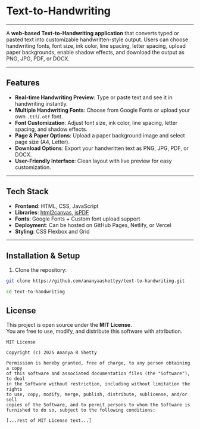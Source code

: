 # Text-to-Handwriting

---

A **web-based Text-to-Handwriting application** that converts typed or pasted text into customizable handwritten-style output. Users can choose handwriting fonts, font size, ink color, line spacing, letter spacing, upload paper backgrounds, enable shadow effects, and download the output as PNG, JPG, PDF, or DOCX.

---

## Features

- **Real-time Handwriting Preview**: Type or paste text and see it in handwriting instantly.
- **Multiple Handwriting Fonts**: Choose from Google Fonts or upload your own `.ttf`/`.otf` font.
- **Font Customization**: Adjust font size, ink color, line spacing, letter spacing, and shadow effects.
- **Page & Paper Options**: Upload a paper background image and select page size (A4, Letter).
- **Download Options**: Export your handwritten text as PNG, JPG, PDF, or DOCX.
- **User-Friendly Interface**: Clean layout with live preview for easy customization.

---

## Tech Stack

- **Frontend**: HTML, CSS, JavaScript  
- **Libraries**: [html2canvas](https://html2canvas.hertzen.com/), [jsPDF](https://github.com/parallax/jsPDF)  
- **Fonts**: Google Fonts + Custom font upload support  
- **Deployment**: Can be hosted on GitHub Pages, Netlify, or Vercel  
- **Styling**: CSS Flexbox and Grid

---

## Installation & Setup

1. Clone the repository:

```bash
git clone https://github.com/ananyaashettyy/text-to-handwriting.git
```
```bash
cd text-to-handwriting
```

##  License

This project is open source under the **MIT License**.  
You are free to use, modify, and distribute this software with attribution.  

```text
MIT License

Copyright (c) 2025 Ananya R Shetty

Permission is hereby granted, free of charge, to any person obtaining a copy
of this software and associated documentation files (the "Software"), to deal
in the Software without restriction, including without limitation the rights
to use, copy, modify, merge, publish, distribute, sublicense, and/or sell
copies of the Software, and to permit persons to whom the Software is
furnished to do so, subject to the following conditions:

[...rest of MIT License text...]
```

